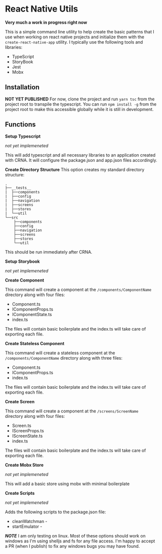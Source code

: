 # React Native Utils #

**Very much a work in progress right now**

This is a simple command line utility to help create the basic patterns that I use when working on react native projects and initialize them with the `create-react-native-app` utility. I typically use the following tools and libraries:

* TypeScript
* StoryBook
* Jest
* Mobx

## Installation ##

**NOT YET PUBLISHED**
For now, clone the project and run `yarn tsc` from the project root to transpile the typescript. You can run `npm install -g` from the project root to make this accessible globally while it is still in development.

## Functions ##

**Setup Typescript**

*not yet implemeneted*

This will add typescript and all necessary libraries to an application created with CRNA. It will configure the package.json and app.json files accordingly. 

**Create Directory Structure**
This option creates my standard directory structure: 

```
.
├──__tests__
|  ├──components
|  ├──config
|  ├──navigation
|  ├──screens
|  ├──stores
|  └──util
└──src
    ├──components
    ├──config
    ├──navigation
    ├──screens
    ├──stores
    └──util

```
This should be run immediately after CRNA.

**Setup Storybook**

*not yet implemeneted*

**Create Component**

This command will create a component at the `/components/ComponentName` directory along with four files: 

* Component.ts
* IComponentProps.ts
* IComponentState.ts
* index.ts

The files will contain basic boilerplate and the index.ts will take care of exporting each file.

**Create Stateless Component** 

This command will create a stateless component at the `/components/ComponentName` directory along with three files: 

* Component.ts
* IComponentProps.ts
* index.ts

The files will contain basic boilerplate and the index.ts will take care of exporting each file.

**Create Screen**

This command will create a component at the `/screens/ScreenName` directory along with four files: 

* Screen.ts
* IScreenProps.ts
* IScreenState.ts
* index.ts

The files will contain basic boilerplate and the index.ts will take care of exporting each file.

**Create Mobx Store**

*not yet implemeneted*

This will add a basic store using mobx with minimal boilerplate 

**Create Scripts**

*not yet implemeneted*

Adds the following scripts to the package.json file:

* cleanWatchman - 
* startEmulator - 


***NOTE*** I am only testing on linux. Most of these options should work on windows as I'm using shelljs and fs for any file access. I'm happy to accept a PR (when I publish) to fix any windows bugs you may have found.


